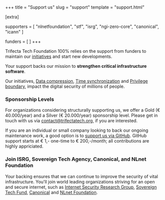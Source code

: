 +++
title = "Support us"
slug = "support"
template = "support.html"


[extra]

supporters = [
    "nlnetfoundation",
    "stf", 
    "isrg",
    "ngi-zero-core",
    "canonical",
    "icann"
]

funders = [
]
+++

Trifecta Tech Foundation 100% relies on the support from funders to maintain our [initiatives](/initiatives) and start new developments. 

Your support backs our mission to **strengthen critical infrastructure software**. 

Our initiatives, [Data compression](/initiatives/data-compression), [Time synchronization](/initiatives/time-synchronization) and [Privilege boundary](/initiatives/privilege-boundary), impact the digital security of millions of people.

### Sponsorship Levels

For organizations considering structurally supporting us, we offer a Gold (&euro; 40.000/year) and a Silver (&euro; 20.000/year) sponsorship level. Please get in touch with us via [contact@trifectatech.org](mailto:contact@trifectatech.org), if you are interested.

If you are an individual or small company looking to back our ongoing maintenance work, a good option is to [support us via GitHub](https://github.com/sponsors/trifectatechfoundation). GitHub support starts at &euro; 1,- one-time to &euro; 200,-/month; all contributions are highly appriciated.

### Join ISRG, Sovereign Tech Agency, Canonical, and NLnet Foundation

Your backing ensures that we can continue to improve the security of vital infrastructure. You'll join world leading organizations striving for an open and secure internet, such as [Internet Security Research Group](https://www.abetterinternet.org/), [Sovereign Tech Fund](https://www.sovereign.tech/), [Canonical](https://canonical.com) and [NLnet Foundation](https://nlnet.nl/).
